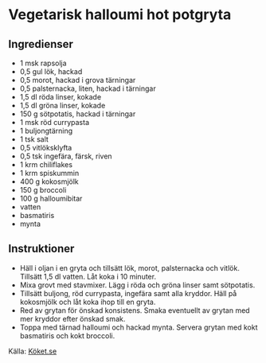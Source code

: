 # Vegetarisk halloumi hot potgryta

## Ingredienser

* 1 msk rapsolja
* 0,5 gul lök, hackad
* 0,5 morot, hackad i grova tärningar
* 0,5 palsternacka, liten, hackad i tärningar
* 1,5 dl röda linser, kokade
* 1,5 dl gröna linser, kokade
* 150 g sötpotatis, hackad i tärningar
* 1 msk röd currypasta
* 1 buljongtärning
* 1 tsk salt
* 0,5 vitlöksklyfta
* 0,5 tsk ingefära, färsk, riven
* 1 krm chiliflakes
* 1 krm spiskummin
* 400 g kokosmjölk
* 150 g broccoli
* 100 g halloumibitar
* vatten
* basmatiris
* mynta

## Instruktioner

* Häll i oljan i en gryta och tillsätt lök, morot, palsternacka och vitlök. Tillsätt 1,5 dl vatten. Låt koka i 10 minuter.
* Mixa grovt med stavmixer. Lägg i röda och gröna linser samt sötpotatis.
* Tillsätt buljong, röd currypasta, ingefära samt alla kryddor. Häll på kokosmjölk och låt koka ihop till en gryta.
* Red av grytan för önskad konsistens. Smaka eventuellt av grytan med mer kryddor efter önskad smak.
* Toppa med tärnad halloumi och hackad mynta. Servera grytan med kokt basmatiris och kokt broccoli.

Källa: [Köket.se](https://www.koket.se/vegetarisk-halloumi-hot-potgryta)